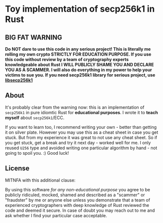 # Toy implementation of secp256k1 in Rust

## BIG FAT WARNING

**Do NOT dare to use this code in any serious project!
This is literally me rolling my own crypto STRICTLY FOR EDUCATION PURPOSE.
If you use this code without review by a team of cryptography experts knowledgeable about Rust I WILL PUBLICLY SHAME YOU AND DECLARE YOU AS A SCAMMER.
I will also do everything in my power to help your victims to sue you.
If you need secp256k1 library for serious project, use [libsecp256k1](https://github.com/rust-bitcoin/rust-secp256k1)**

## About

It's probably clear from the warning now: this is an implementation of `secp256k1` in pure idiomtic Rust for **educational purposes**.
I wrote it to **teach myself** about `secp256k1`/ECC.

If you want to learn too, I recommend writing your own - better than getting it on silver plate.
However you may use this as a cheat sheet in case you get stuck.
But from my experience it was great to not use any cheat sheet.
So if you get stuck, get a break and try it next day - worked well for me.
I only reused `U256` type and avoided writing one particular algorithm by hand - not going to spoil you. :)
Good luck!

## License

MITNFA with this additional clause:

By using this software *for any non-educational purpose* you agree to be publicly ridiculed, mocked, shamed and described as a "scammer" or "fraudster" by me or anyone else
unless you demonstrate that a team of experienced cryptographers with deep knowledge of Rust reviewed the code and deemed it secure.
In case of doubt you may reach out to me and ask whether I find your particular case acceptable.
